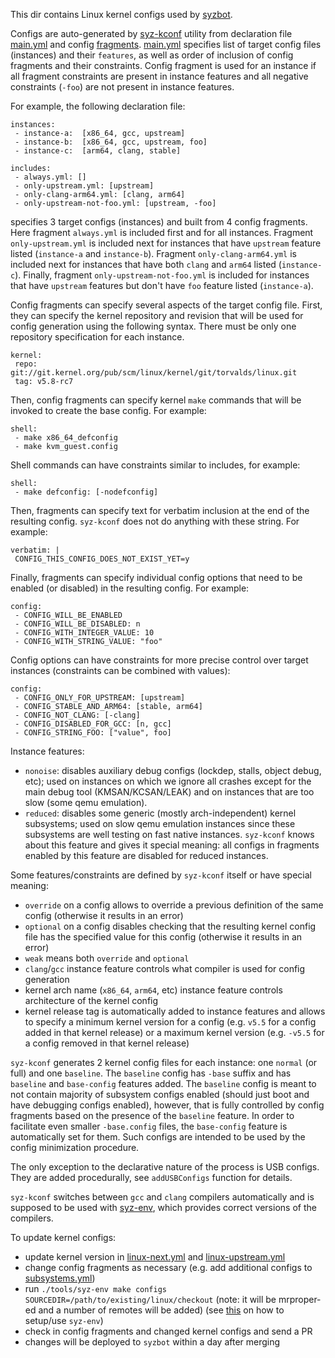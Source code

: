 This dir contains Linux kernel configs used by [syzbot](/docs/syzbot.md).

Configs are auto-generated by [syz-kconf](/tools/syz-kconf/kconf.go) utility from declaration file [main.yml](main.yml)
and config [fragments](bits/). [main.yml](main.yml) specifies list of target config files (instances) and their
`features`, as well as order of inclusion of config fragments and their constraints. Config fragment is used for
an instance if all fragment constraints are present in instance features and all negative constraints (`-foo`) are not
present in instance features.

For example, the following declaration file:
```
instances:
 - instance-a:	[x86_64, gcc, upstream]
 - instance-b:	[x86_64, gcc, upstream, foo]
 - instance-c:	[arm64, clang, stable]

includes:
 - always.yml: []
 - only-upstream.yml: [upstream]
 - only-clang-arm64.yml: [clang, arm64]
 - only-upstream-not-foo.yml: [upstream, -foo]
```
specifies 3 target configs (instances) and built from 4 config fragments. Here fragment `always.yml` is included first
and for all instances. Fragment `only-upstream.yml` is included next for instances that have `upstream` feature listed
(`instance-a` and `instance-b`). Fragment `only-clang-arm64.yml` is included next for instances that have both
`clang` and `arm64` listed (`instance-c`). Finally, fragment `only-upstream-not-foo.yml` is included for instances
that have `upstream` features but don't have `foo` feature listed (`instance-a`).

Config fragments can specify several aspects of the target config file. First, they can specify the kernel repository
and revision that will be used for config generation using the following syntax. There must be only one repository
specification for each instance.
```
kernel:
 repo: git://git.kernel.org/pub/scm/linux/kernel/git/torvalds/linux.git
 tag: v5.8-rc7
```

Then, config fragments can specify kernel `make` commands that will be invoked to create the base config.
For example:
```
shell:
 - make x86_64_defconfig
 - make kvm_guest.config
```

Shell commands can have constraints similar to includes, for example:
```
shell:
 - make defconfig: [-nodefconfig]
```

Then, fragments can specify text for verbatim inclusion at the end of the resulting config. `syz-kconf` does not do
anything with these string. For example:
```
verbatim: |
 CONFIG_THIS_CONFIG_DOES_NOT_EXIST_YET=y
```

Finally, fragments can specify individual config options that need to be enabled (or disabled) in the resulting config.
For example:
```
config:
 - CONFIG_WILL_BE_ENABLED
 - CONFIG_WILL_BE_DISABLED: n
 - CONFIG_WITH_INTEGER_VALUE: 10
 - CONFIG_WITH_STRING_VALUE: "foo"
```

Config options can have constraints for more precise control over target instances
(constraints can be combined with values):
```
config:
 - CONFIG_ONLY_FOR_UPSTREAM: [upstream]
 - CONFIG_STABLE_AND_ARM64: [stable, arm64]
 - CONFIG_NOT_CLANG: [-clang]
 - CONFIG_DISABLED_FOR_GCC: [n, gcc]
 - CONFIG_STRING_FOO: ["value", foo]
```

Instance features:
 - `nonoise`: disables auxiliary debug configs (lockdep, stalls, object debug, etc);
   used on instances on which we ignore all crashes except for the main debug tool (KMSAN/KCSAN/LEAK)
   and on instances that are too slow (some qemu emulation).
 - `reduced`: disables some generic (mostly arch-independent) kernel subsystems;
   used on slow qemu emulation instances since these subsystems are well testing on fast native instances.
   `syz-kconf` knows about this feature and gives it special meaning: all configs in fragments enabled
   by this feature are disabled for reduced instances.

Some features/constraints are defined by `syz-kconf` itself or have special meaning:
 - `override` on a config allows to override a previous definition of the same config (otherwise it results in an error)
 - `optional` on a config disables checking that the resulting kernel config file has the specified value for this
   config (otherwise it results in an error)
 - `weak` means both `override` and `optional`
 - `clang`/`gcc` instance feature controls what compiler is used for config generation
 - kernel arch name (`x86_64`, `arm64`, etc) instance feature controls architecture of the kernel config
 - kernel release tag is automatically added to instance features and allows to specify a minimum kernel version
   for a config (e.g. `v5.5` for a config added in that kernel release) or a maximum kernel version (e.g. `-v5.5` for
   a config removed in that kernel release)

`syz-kconf` generates 2 kernel config files for each instance: one `normal` (or full) and one `baseline`.
The `baseline` config has `-base` suffix and has `baseline` and `base-config` features added. The `baseline`
config is meant to not contain majority of subsystem configs enabled (should just boot and have debugging
configs enabled), however, that is fully controlled by config fragments based on the presence of the `baseline`
feature. In order to facilitate even smaller `-base.config` files, the `base-config` feature is automatically
set for them. Such configs are intended to be used by the config minimization procedure.

The only exception to the declarative nature of the process is USB configs. They are added procedurally, see
`addUSBConfigs` function for details.

`syz-kconf` switches between `gcc` and `clang` compilers automatically and is supposed to be used with
[syz-env](/docs/contributing.md#using-syz-env), which provides correct versions of the compilers.

To update kernel configs:
 - update kernel version in [linux-next.yml](bits/linux-next.yml) and [linux-upstream.yml](bits/linux-upstream.yml)
 - change config fragments as necessary (e.g. add additional configs to [subsystems.yml](bits/subsystems.yml))
 - run `./tools/syz-env make configs SOURCEDIR=/path/to/existing/linux/checkout`
   (note: it will be mrproper-ed and a number of remotes will be added)
   (see [this](/docs/contributing.md#using-syz-env) on how to setup/use `syz-env`)
 - check in config fragments and changed kernel configs and send a PR
 - changes will be deployed to `syzbot` within a day after merging
